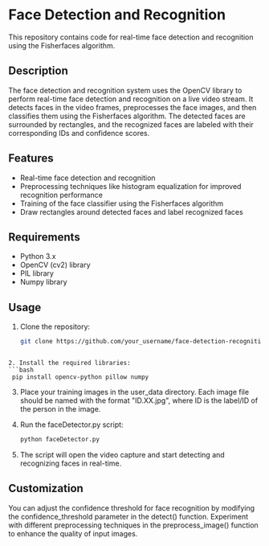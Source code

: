 # Face Detection and Recognition

This repository contains code for real-time face detection and recognition using the Fisherfaces algorithm.

## Description

The face detection and recognition system uses the OpenCV library to perform real-time face detection and recognition on a live video stream. It detects faces in the video frames, preprocesses the face images, and then classifies them using the Fisherfaces algorithm. The detected faces are surrounded by rectangles, and the recognized faces are labeled with their corresponding IDs and confidence scores.

## Features

- Real-time face detection and recognition
- Preprocessing techniques like histogram equalization for improved recognition performance
- Training of the face classifier using the Fisherfaces algorithm
- Draw rectangles around detected faces and label recognized faces

## Requirements

- Python 3.x
- OpenCV (cv2) library
- PIL library
- Numpy library

## Usage

1. Clone the repository:
   ```bash
   git clone https://github.com/your_username/face-detection-recognition.git
  ```
  
2. Install the required libraries:
 ```bash
   pip install opencv-python pillow numpy
   ```
3. Place your training images in the user_data directory. Each image file should be named with the format "ID.XX.jpg", where ID is the label/ID of the person in the image.

4. Run the faceDetector.py script:
    ```bash
    python faceDetector.py
    ```
5. The script will open the video capture and start detecting and recognizing faces in real-time.

## Customization
You can adjust the confidence threshold for face recognition by modifying the confidence_threshold parameter in the detect() function.
Experiment with different preprocessing techniques in the preprocess_image() function to enhance the quality of input images.
